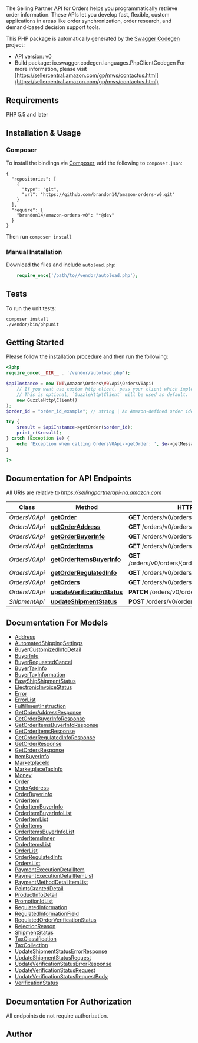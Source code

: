 # 
The Selling Partner API for Orders helps you programmatically retrieve order information. These APIs let you develop fast, flexible, custom applications in areas like order synchronization, order research, and demand-based decision support tools.

This PHP package is automatically generated by the [Swagger Codegen](https://github.com/swagger-api/swagger-codegen) project:

- API version: v0
- Build package: io.swagger.codegen.languages.PhpClientCodegen
For more information, please visit [https://sellercentral.amazon.com/gp/mws/contactus.html](https://sellercentral.amazon.com/gp/mws/contactus.html)

## Requirements

PHP 5.5 and later

## Installation & Usage
### Composer

To install the bindings via [Composer](http://getcomposer.org/), add the following to `composer.json`:

```
{
  "repositories": [
    {
      "type": "git",
      "url": "https://github.com/brandon14/amazon-orders-v0.git"
    }
  ],
  "require": {
    "brandon14/amazon-orders-v0": "*@dev"
  }
}
```

Then run `composer install`

### Manual Installation

Download the files and include `autoload.php`:

```php
    require_once('/path/to//vendor/autoload.php');
```

## Tests

To run the unit tests:

```
composer install
./vendor/bin/phpunit
```

## Getting Started

Please follow the [installation procedure](#installation--usage) and then run the following:

```php
<?php
require_once(__DIR__ . '/vendor/autoload.php');

$apiInstance = new TNT\Amazon\Orders\V0\Api\OrdersV0Api(
    // If you want use custom http client, pass your client which implements `GuzzleHttp\ClientInterface`.
    // This is optional, `GuzzleHttp\Client` will be used as default.
    new GuzzleHttp\Client()
);
$order_id = "order_id_example"; // string | An Amazon-defined order identifier, in 3-7-7 format.

try {
    $result = $apiInstance->getOrder($order_id);
    print_r($result);
} catch (Exception $e) {
    echo 'Exception when calling OrdersV0Api->getOrder: ', $e->getMessage(), PHP_EOL;
}

?>
```

## Documentation for API Endpoints

All URIs are relative to *https://sellingpartnerapi-na.amazon.com*

Class | Method | HTTP request | Description
------------ | ------------- | ------------- | -------------
*OrdersV0Api* | [**getOrder**](docs/Api/OrdersV0Api.md#getorder) | **GET** /orders/v0/orders/{orderId} | 
*OrdersV0Api* | [**getOrderAddress**](docs/Api/OrdersV0Api.md#getorderaddress) | **GET** /orders/v0/orders/{orderId}/address | 
*OrdersV0Api* | [**getOrderBuyerInfo**](docs/Api/OrdersV0Api.md#getorderbuyerinfo) | **GET** /orders/v0/orders/{orderId}/buyerInfo | 
*OrdersV0Api* | [**getOrderItems**](docs/Api/OrdersV0Api.md#getorderitems) | **GET** /orders/v0/orders/{orderId}/orderItems | 
*OrdersV0Api* | [**getOrderItemsBuyerInfo**](docs/Api/OrdersV0Api.md#getorderitemsbuyerinfo) | **GET** /orders/v0/orders/{orderId}/orderItems/buyerInfo | 
*OrdersV0Api* | [**getOrderRegulatedInfo**](docs/Api/OrdersV0Api.md#getorderregulatedinfo) | **GET** /orders/v0/orders/{orderId}/regulatedInfo | 
*OrdersV0Api* | [**getOrders**](docs/Api/OrdersV0Api.md#getorders) | **GET** /orders/v0/orders | 
*OrdersV0Api* | [**updateVerificationStatus**](docs/Api/OrdersV0Api.md#updateverificationstatus) | **PATCH** /orders/v0/orders/{orderId}/regulatedInfo | 
*ShipmentApi* | [**updateShipmentStatus**](docs/Api/ShipmentApi.md#updateshipmentstatus) | **POST** /orders/v0/orders/{orderId}/shipment | 


## Documentation For Models

 - [Address](docs/Model/Address.md)
 - [AutomatedShippingSettings](docs/Model/AutomatedShippingSettings.md)
 - [BuyerCustomizedInfoDetail](docs/Model/BuyerCustomizedInfoDetail.md)
 - [BuyerInfo](docs/Model/BuyerInfo.md)
 - [BuyerRequestedCancel](docs/Model/BuyerRequestedCancel.md)
 - [BuyerTaxInfo](docs/Model/BuyerTaxInfo.md)
 - [BuyerTaxInformation](docs/Model/BuyerTaxInformation.md)
 - [EasyShipShipmentStatus](docs/Model/EasyShipShipmentStatus.md)
 - [ElectronicInvoiceStatus](docs/Model/ElectronicInvoiceStatus.md)
 - [Error](docs/Model/Error.md)
 - [ErrorList](docs/Model/ErrorList.md)
 - [FulfillmentInstruction](docs/Model/FulfillmentInstruction.md)
 - [GetOrderAddressResponse](docs/Model/GetOrderAddressResponse.md)
 - [GetOrderBuyerInfoResponse](docs/Model/GetOrderBuyerInfoResponse.md)
 - [GetOrderItemsBuyerInfoResponse](docs/Model/GetOrderItemsBuyerInfoResponse.md)
 - [GetOrderItemsResponse](docs/Model/GetOrderItemsResponse.md)
 - [GetOrderRegulatedInfoResponse](docs/Model/GetOrderRegulatedInfoResponse.md)
 - [GetOrderResponse](docs/Model/GetOrderResponse.md)
 - [GetOrdersResponse](docs/Model/GetOrdersResponse.md)
 - [ItemBuyerInfo](docs/Model/ItemBuyerInfo.md)
 - [MarketplaceId](docs/Model/MarketplaceId.md)
 - [MarketplaceTaxInfo](docs/Model/MarketplaceTaxInfo.md)
 - [Money](docs/Model/Money.md)
 - [Order](docs/Model/Order.md)
 - [OrderAddress](docs/Model/OrderAddress.md)
 - [OrderBuyerInfo](docs/Model/OrderBuyerInfo.md)
 - [OrderItem](docs/Model/OrderItem.md)
 - [OrderItemBuyerInfo](docs/Model/OrderItemBuyerInfo.md)
 - [OrderItemBuyerInfoList](docs/Model/OrderItemBuyerInfoList.md)
 - [OrderItemList](docs/Model/OrderItemList.md)
 - [OrderItems](docs/Model/OrderItems.md)
 - [OrderItemsBuyerInfoList](docs/Model/OrderItemsBuyerInfoList.md)
 - [OrderItemsInner](docs/Model/OrderItemsInner.md)
 - [OrderItemsList](docs/Model/OrderItemsList.md)
 - [OrderList](docs/Model/OrderList.md)
 - [OrderRegulatedInfo](docs/Model/OrderRegulatedInfo.md)
 - [OrdersList](docs/Model/OrdersList.md)
 - [PaymentExecutionDetailItem](docs/Model/PaymentExecutionDetailItem.md)
 - [PaymentExecutionDetailItemList](docs/Model/PaymentExecutionDetailItemList.md)
 - [PaymentMethodDetailItemList](docs/Model/PaymentMethodDetailItemList.md)
 - [PointsGrantedDetail](docs/Model/PointsGrantedDetail.md)
 - [ProductInfoDetail](docs/Model/ProductInfoDetail.md)
 - [PromotionIdList](docs/Model/PromotionIdList.md)
 - [RegulatedInformation](docs/Model/RegulatedInformation.md)
 - [RegulatedInformationField](docs/Model/RegulatedInformationField.md)
 - [RegulatedOrderVerificationStatus](docs/Model/RegulatedOrderVerificationStatus.md)
 - [RejectionReason](docs/Model/RejectionReason.md)
 - [ShipmentStatus](docs/Model/ShipmentStatus.md)
 - [TaxClassification](docs/Model/TaxClassification.md)
 - [TaxCollection](docs/Model/TaxCollection.md)
 - [UpdateShipmentStatusErrorResponse](docs/Model/UpdateShipmentStatusErrorResponse.md)
 - [UpdateShipmentStatusRequest](docs/Model/UpdateShipmentStatusRequest.md)
 - [UpdateVerificationStatusErrorResponse](docs/Model/UpdateVerificationStatusErrorResponse.md)
 - [UpdateVerificationStatusRequest](docs/Model/UpdateVerificationStatusRequest.md)
 - [UpdateVerificationStatusRequestBody](docs/Model/UpdateVerificationStatusRequestBody.md)
 - [VerificationStatus](docs/Model/VerificationStatus.md)


## Documentation For Authorization

 All endpoints do not require authorization.


## Author



